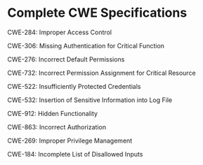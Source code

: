 

# Complete CWE Specifications

CWE-284: Improper Access Control

CWE-306: Missing Authentication for Critical Function

CWE-276: Incorrect Default Permissions

CWE-732: Incorrect Permission Assignment for Critical Resource

CWE-522: Insufficiently Protected Credentials

CWE-532: Insertion of Sensitive Information into Log File

CWE-912: Hidden Functionality

CWE-863: Incorrect Authorization

CWE-269: Improper Privilege Management

CWE-184: Incomplete List of Disallowed Inputs
